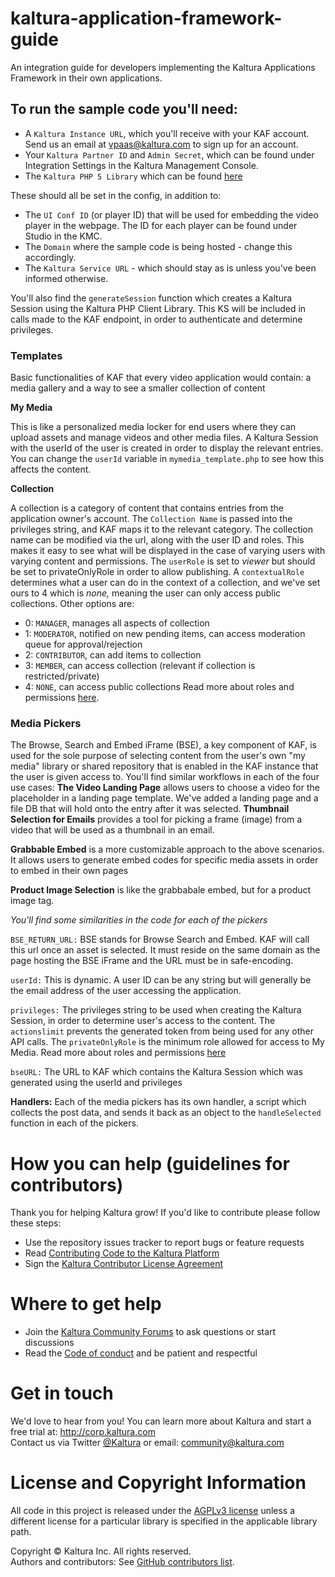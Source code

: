 # kaltura-application-framework-guide
An integration guide for developers implementing the Kaltura Applications Framework in their own applications. 

## To run the sample code you'll need: 
- A `Kaltura Instance URL`, which you'll receive with your KAF account. Send us an email at vpaas@kaltura.com to sign up for an account. 
- Your `Kaltura Partner ID` and `Admin Secret`, which can be found under Integration Settings in the Kaltura Management Console. 
- The `Kaltura PHP 5 Library` which can be found [here](https://github.com/kaltura/KalturaGeneratedAPIClientsPHP/releases)

These should all be set in the config, in addition to: 

- The `UI Conf ID` (or player ID) that will be used for embedding the video player in the webpage. The ID for each player can be found under Studio in the KMC. 
- The `Domain` where the sample code is being hosted - change this accordingly.
- The `Kaltura Service URL` - which should stay as is unless you've been informed otherwise. 

You'll also find the `generateSession` function which creates a Kaltura Session using the Kaltura PHP Client Library. This KS will be included in calls made to the KAF endpoint, in order to authenticate and determine privileges.

### Templates ###

Basic functionalities of KAF that every video application would contain: a media gallery and a way to see a smaller collection of content

**My Media**

This is like a personalized media locker for end users where they can upload assets and manage videos and other media files. A Kaltura Session with the userId of the user is created in order to display the relevant entries.  You can change the `userId` variable in `mymedia_template.php` to see how this affects the content. 

**Collection**

A collection is a category of content that contains entries from the application owner's account. The `Collection Name` is passed into the privileges string, and KAF maps it to the relevant category. The collection name can be modified via the url, along with the user ID and roles. This makes it easy to see what will be displayed in the case of varying users with varying content and permissions. The `userRole` is set to *viewer* but should be set to privateOnlyRole in order to allow publishing. A `contextualRole` determines what a user can do in the context of a collection, and we've set ours to 4 which is *none,* meaning the user can only access public collections. Other options are: 
- 0: `MANAGER`, manages all aspects of collection
- 1: `MODERATOR`, notified on new pending items, can access moderation queue for approval/rejection
- 2: `CONTRIBUTOR`, can add items to collection
- 3: `MEMBER`, can access collection (relevant if collection is restricted/private)
- 4: `NONE`, can access public collections 
Read more about roles and permissions [here](https://knowledge.kaltura.com/kaltura-mediaspacekaltura-application-framework-kaf-roles-and-permissions).

### Media Pickers ###

The Browse, Search and Embed iFrame (BSE), a key component of KAF, is used for the sole purpose of selecting content from the user's own "my media" library or shared repository that is enabled in the KAF instance that the user is given access to. 
You'll find similar workflows in each of the four use cases: 
**The Video Landing Page** allows users to choose a video for the placeholder in a landing page template. We've added a landing page and a file DB that will hold onto the entry after it was selected. 
**Thumbnail Selection for Emails** provides a tool for picking a frame (image) from a video that will be used as a thumbnail in an email. 

**Grabbable Embed** is a more customizable approach to the above scenarios. It allows users to generate embed codes for specific media assets in order to embed in their own pages 

**Product Image Selection** is like the grabbabale embed, but for a product image tag. 

*You'll find some similarities in the code for each of the pickers*

`BSE_RETURN_URL:` BSE stands for Browse Search and Embed. KAF will call this url once an asset is selected. It must reside on the same domain as the page hosting the BSE iFrame and the URL must be in safe-encoding. 

`userId:` This is dynamic. A user ID can be any string but will generally be the email address of the user accessing the application. 

`privileges:` The privileges string to be used when creating the Kaltura Session, in order to determine user's access to the content. The `actionslimit` prevents the generated token from being used for any other API calls. The `privateOnlyRole` is the minimum role allowed for access to My Media. Read more about roles and permissions [here](https://knowledge.kaltura.com/kaltura-mediaspacekaltura-application-framework-kaf-roles-and-permissions)

`bseURL:` The URL to KAF which contains the Kaltura Session which was generated using the userId and privileges

**Handlers:** Each of the media pickers has its own handler, a script which collects the post data, and sends it back as an object to the `handleSelected` function in each of the pickers.  


# How you can help (guidelines for contributors) 
Thank you for helping Kaltura grow! If you'd like to contribute please follow these steps:
* Use the repository issues tracker to report bugs or feature requests
* Read [Contributing Code to the Kaltura Platform](https://github.com/kaltura/platform-install-packages/blob/master/doc/Contributing-to-the-Kaltura-Platform.md)
* Sign the [Kaltura Contributor License Agreement](https://agentcontribs.kaltura.org/)

# Where to get help
* Join the [Kaltura Community Forums](https://forum.kaltura.org/) to ask questions or start discussions
* Read the [Code of conduct](https://forum.kaltura.org/faq) and be patient and respectful

# Get in touch
We'd love to hear from you!
You can learn more about Kaltura and start a free trial at: http://corp.kaltura.com    
Contact us via Twitter [@Kaltura](https://twitter.com/Kaltura) or email: community@kaltura.com  

# License and Copyright Information
All code in this project is released under the [AGPLv3 license](http://www.gnu.org/licenses/agpl-3.0.html) unless a different license for a particular library is specified in the applicable library path.   

Copyright © Kaltura Inc. All rights reserved.   
Authors and contributors: See [GitHub contributors list](https://github.com/kaltura/recruitment-application/graphs/contributors).  
